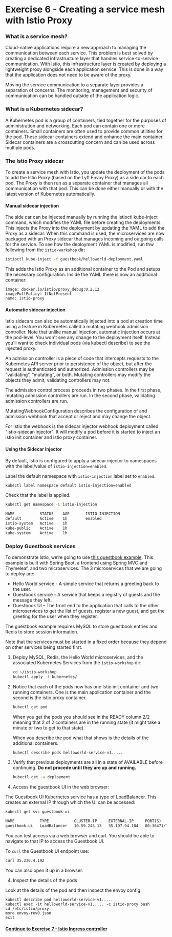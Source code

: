 # Exercise 6 - Creating a service mesh with Istio Proxy

### What is a service mesh?

Cloud-native applications require a new approach to managing the communication between each service. This problem is best solved by creating a dedicated infrastructure layer that handles service-to-service communication. With Istio, this infrastructure layer is created by deploying a lightweight proxy alongside each application service. This is done in a way that the application does not need to be aware of the proxy.

Moving the service communication to a separate layer provides a separation of concerns. The monitoring, management and security of communication can be handled outside of the application logic.

### What is a Kubernetes sidecar?

A Kubernetes pod is a group of containers, tied together for the purposes of administration and networking. Each pod can contain one or more containers.  Small containers are often used to provide common utilities for the pod. These sidecar containers extend and enhance the main container. Sidecar containers are a crosscutting concern and can be used across multiple pods.

### The Istio Proxy sidecar

To create a service mesh with Istio, you update the deployment of the pods to add the Istio Proxy (based on the Lyft Envoy Proxy) as a side car to each pod. The Proxy is then run as a separate container that manages all communication with that pod. This can be done either manually or with the latest version of Kubernetes automatically.

#### Manual sidecar injection

The side car can be injected manually by running the istioctl kube-inject command, which modifies the YAML file before creating the deployments. This injects the Proxy into the deployment by updating the YAML to add the Proxy as a sidecar. When this command is used, the microservices are now packaged with an Proxy sidecar that manages incoming and outgoing calls for the service. To see how the deployment YAML is modified, run thw following from the `istio-workshop` dir:

```sh
istioctl kube-inject -f guestbook/helloworld-deployment.yaml
```

This adds the Istio Proxy as an additional container to the Pod and setups the necessary configuration. Inside the YAML there is now an additional container:

```
image: docker.io/istio/proxy_debug:0.2.12
imagePullPolicy: IfNotPresent
name: istio-proxy
```

#### Automatic sidecar injection

Istio sidecars can also be automatically injected into a pod at creation time using a feature in Kubernetes called a mutating webhook admission controller.   Note that unlike manual injection, automatic injection occurs at the pod-level. You won't see any change to the deployment itself. Instead you'll want to check individual pods (via kubectl describe) to see the injected proxy.

An admission controller is a piece of code that intercepts requests to the Kubernetes API server prior to persistence of the object, but after the request is authenticated and authorized. Admission controllers may be “validating”, “mutating”, or both. Mutating controllers may modify the objects they admit; validating controllers may not.

The admission control process proceeds in two phases. In the first phase, mutating admission controllers are run. In the second phase, validating admission controllers are run.

MutatingWebhookConfiguration describes the configuration of and admission webhook that accept or reject and may change the object.  

For Istio the webhook is the sidecar injector webhook deployment called "istio-sidecar-injector".  It will modify a pod before it is started to inject an istio init container and istio proxy container.

#### Using the Sidecar Injector

By default, Istio is configured to apply a sidecar injector to namespaces with the label/value of `istio-injection=enabled`.

Label the default namespace with `istio-injection` label set to `enabled`.

```sh
kubectl label namespace default istio-injection=enabled
```

Check that the label is applied.

```sh
kubectl get namespace -L istio-injection

NAME           STATUS    AGE       ISTIO-INJECTION
default        Active    1h        enabled
istio-system   Active    1h        
kube-public    Active    1h        
kube-system    Active    1h
```

### Deploy Guestbook services

To demonstrate Istio, we’re going to use [this guestbook example](https://github.com/saturnism/istio-by-example-java/tree/master/spring-boot2-example). This example is built with Spring Boot, a frontend using Spring MVC and Thymeleaf, and two microservices. The 3 microservices that we are going to deploy are:

* Hello World service - A simple service that returns a greeting back to the user.
* Guestbook service - A service that keeps a registry of guests and the message they left.
* Guestbook UI - The front end to the application that calls to the other microservices to get the list of guests, register a new guest, and get the greeting for the user when they register.

The guestbook example requires MySQL to store guestbook entries and Redis to store session information.

Note that the services must be started in a fixed order because they depend on other services being started first.

1. Deploy MySQL, Redis, the Hello World microservices, and the associated Kubernetes Services from the `istio-workshop` dir:

    ```sh
    cd ~/istio-workshop
    kubectl apply -f kubernetes/
    ```

2. Notice that each of the pods now has one Istio init container and two running containers. One is the main application container and the second is the istio proxy container.

    ```sh
    kubectl get pod
    ```

    When you get the pods you should see in the READY column 2/2 meaning that 2 of 2 containers are in the running state (it might take a minute or two to get to that state).  

    When you describe the pod what that shows is the details of the additional containers.

    ```sh
    kubectl describe pods helloworld-service-v1.....
    ```

3. Verify that previous deployments are all in a state of AVAILABLE before continuing. **Do not procede until they are up and running.**

    ```sh
    kubectl get -w deployment
    ```

4. Access the guestbook UI in the web browser:

The Guestbook UI Kubernetes service has a type of LoadBalancer.  This creates an external IP through which the UI can be accessed:

```sh
kubectl get svc guestbook-ui

NAME           TYPE           CLUSTER-IP     EXTERNAL-IP     PORT(S)        AGE
guestbook-ui   LoadBalancer   10.59.245.13   35.197.94.184   80:30471/TCP   2m
```

You can test access via a web browser and curl.  You should be able to navigate to that IP to access the Guestbook UI.

To `curl` the Guestbook UI endpoint use:

```sh
curl 35.230.4.192
```

You can also open it up in a browser.

4.  Inspect the details of the pods

Look at the details of the pod and then inspect the envoy config:

```
kubectl describe pod helloworld-service-v1.....
kubectl exec -it helloworld-service-v1..... -c istio-proxy bash
cd /etc/istio/proxy
more envoy-rev0.json
exit
```

#### [Continue to Exercise 7 - Istio Ingress controller](../exercise-7/README.md)
